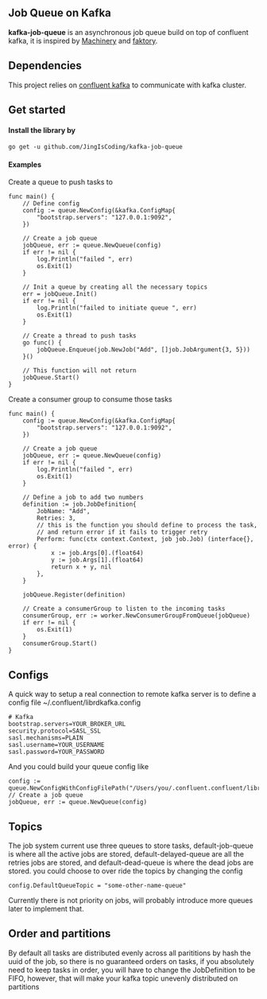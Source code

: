 ## Job Queue on Kafka

**kafka-job-queue** is an asynchronous job queue build on top of confluent kafka, it is inspired by [Machinery](https://github.com/RichardKnop/machinery) 
and [faktory](https://github.com/contribsys/faktory). 


## Dependencies
This project relies on [confluent kafka](https://github.com/confluentinc/confluent-kafka-go) to communicate with kafka cluster.

## Get started
#### Install the library by
```
go get -u github.com/JingIsCoding/kafka-job-queue
```

#### Examples
Create a queue to push tasks to
```golang
func main() {
	// Define config
	config := queue.NewConfig(&kafka.ConfigMap{
		"bootstrap.servers": "127.0.0.1:9092",
	})

	// Create a job queue
	jobQueue, err := queue.NewQueue(config)
	if err != nil {
		log.Println("failed ", err)
		os.Exit(1)
	}

	// Init a queue by creating all the necessary topics
	err = jobQueue.Init()
	if err != nil {
		log.Println("failed to initiate queue ", err)
		os.Exit(1)
	}

	// Create a thread to push tasks
	go func() {
		jobQueue.Enqueue(job.NewJob("Add", []job.JobArgument{3, 5}))
	}()

	// This function will not return
	jobQueue.Start()
}
```

Create a consumer group to consume those tasks
```golang
func main() {
	config := queue.NewConfig(&kafka.ConfigMap{
		"bootstrap.servers": "127.0.0.1:9092",
	})

	// Create a job queue
	jobQueue, err := queue.NewQueue(config)
	if err != nil {
		log.Println("failed ", err)
		os.Exit(1)
	}

	// Define a job to add two numbers
	definition := job.JobDefinition{
		JobName: "Add",
		Retries: 3,
		// this is the function you should define to process the task,
		// and return error if it fails to trigger retry
		Perform: func(ctx context.Context, job job.Job) (interface{}, error) {
			x := job.Args[0].(float64)
			y := job.Args[1].(float64)
			return x + y, nil
		},
	}

	jobQueue.Register(definition)

	// Create a consumerGroup to listen to the incoming tasks
	consumerGroup, err := worker.NewConsumerGroupFromQueue(jobQueue)
	if err != nil {
		os.Exit(1)
	}
	consumerGroup.Start()
}
```


## Configs
A quick way to setup a real connection to remote kafka server is to define a config file ~/.confluent/librdkafka.config
```
# Kafka
bootstrap.servers=YOUR_BROKER_URL
security.protocol=SASL_SSL
sasl.mechanisms=PLAIN
sasl.username=YOUR_USERNAME
sasl.password=YOUR_PASSWORD
```
And you could build your queue config like
```golang
config := queue.NewConfigWithConfigFilePath("/Users/you/.confluent.confluent/librdkafka.config")
// Create a job queue
jobQueue, err := queue.NewQueue(config)
```

## Topics
The job system current use three queues to store tasks, default-job-queue is where all the active jobs are stored, default-delayed-queue are all the retries jobs are stored, and default-dead-queue is where the dead jobs are stored. you could choose to over ride the topics by changing the config
```golang
config.DefaultQueueTopic = "some-other-name-queue"
```
Currently there is not priority on jobs, will probably introduce more queues later to implement that.

## Order and partitions
By default all tasks are distributed evenly across all parititions by hash the uuid of the job, so there is no guaranteed orders on tasks, if you absolutely need to keep tasks in order, you will have to change the JobDefinition to be FIFO, however, that will make your kafka topic unevenly distributed on partitions
